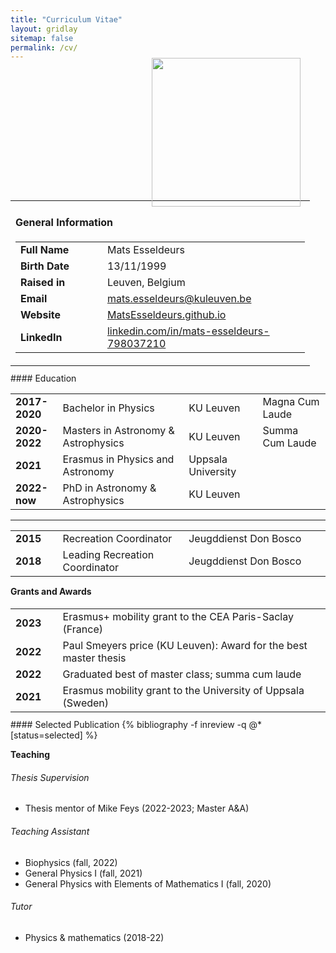 ```yaml
---
title: "Curriculum Vitae"
layout: gridlay
sitemap: false
permalink: /cv/
---
```


<style>
  /* Default style for the figure */
  .figure {
    float: center; /* Center the figure horizontally */
    width:238px; 
    min-width:20%; 
    max-width:100%; 
    margin-left:20px; 
    margin-right:0px; 
    margin-bottom:-10px; 
    margin-top:10px;
  }

  /* Change the alignment of the figure for screens wider than 800px */
  @media (min-width: 768px) {
    .figure {
      float: right; /* Align the figure to the right */
      margin-top:0px;
    }
  }
</style>


<div class="jumbotron">
<div class="col-md-12 col-sm-12" style="text-align:justify; margin-top:-20px">
<table>
  <tr>
    <figure>
      <img class="figure" src="{{site.url}}{{site.baseurl}}/images/headshot.jpg">
    </figure>
</tr>
<tr>
    <td>
        <h4 id="general-information">General Information</h4>
        <table style="width:100%">
          <tr> <td class="p-1 pr-2 font-weight-bold" style="width:30%"><b>Full Name</b></td> <td class="p-1 pl-2 font-weight-light text">Mats Esseldeurs</td> </tr> 
          <tr> <td class="p-1 pr-2 font-weight-bold"><b>Birth Date</b></td> <td class="p-1 pl-2 font-weight-light text">13/11/1999</td> </tr>
          <tr> <td class="p-1 pr-2 font-weight-bold"><b>Raised in</b></td> <td class="p-1 pl-2 font-weight-light text">Leuven, Belgium</td> </tr>
          <tr> <td class="p-1 pr-2 font-weight-bold"><b>Email</b></td> <td class="p-1 pl-2 font-weight-light text"><a href="mailto:mats.esseldeurs@kuleuven.be">mats.esseldeurs@kuleuven.be</a></td> </tr>
          <tr> <td class="p-1 pr-2 font-weight-bold"><b>Website</b></td> <td class="p-1 pl-2 font-weight-light text"><a href="https://MatsEsseldeurs.github.io">MatsEsseldeurs.github.io</a></td> </tr>
          <tr> <td class="p-1 pr-2 font-weight-bold"><b>LinkedIn</b></td> <td class="p-1 pl-2 font-weight-light text"><a href="https://www.linkedin.com/in/mats-esseldeurs-798037210">linkedin.com/in/mats-esseldeurs-798037210</a></td> </tr>
        </table>
    </td>
</tr>
</table>
</div></div>

<div class="jumbotron">
<div class="col-md-12 col-sm-12" style="margin-top:-5px">
#### Education

<table style="width:100%">
  <tr> 
    <td class="p-1 pr-2 font-weight-bold" style="width:15%"><b>2017-2020</b></td>
    <td class="p-1 pl-2 font-weight-light text" style="width:40%">Bachelor in Physics </td>
    <td class="p-1 pl-2 font-weight-light text">KU Leuven </td>
    <td class="p-1 pl-2 font-weight-light text">Magna Cum Laude </td>
  </tr> 
  <tr> 
    <td class="p-1 pr-2 font-weight-bold"><b>2020-2022</b></td>
    <td class="p-1 pl-2 font-weight-light text">Masters in Astronomy & Astrophysics </td>
    <td class="p-1 pl-2 font-weight-light text">KU Leuven </td>
    <td class="p-1 pl-2 font-weight-light text">Summa Cum Laude </td>
  </tr> 
  <tr> 
    <td class="p-1 pr-2 font-weight-bold"><b>2021</b></td>
    <td class="p-1 pl-2 font-weight-light text">Erasmus in Physics and Astronomy </td>
    <td class="p-1 pl-2 font-weight-light text">Uppsala University</td>
  </tr> 
  <tr> 
    <td class="p-1 pr-2 font-weight-bold"><b>2022-now</b></td>
    <td class="p-1 pl-2 font-weight-light text">PhD in Astronomy & Astrophysics </td>
    <td class="p-1 pl-2 font-weight-light text">KU Leuven </td>
  </tr> 
</table>
  <hr>
<table style="width:100%">
  <tr> 
    <td class="p-1 pr-2 font-weight-bold" style="width:15%"><b>2015</b></td>
    <td class="p-1 pl-2 font-weight-light text" style="width:40%">Recreation Coordinator </td>
    <td class="p-1 pl-2 font-weight-light text">Jeugddienst Don Bosco </td>
  </tr> 
  <tr> 
    <td class="p-1 pr-2 font-weight-bold"><b>2018</b></td>
    <td class="p-1 pl-2 font-weight-light text">Leading Recreation Coordinator </td>
    <td class="p-1 pl-2 font-weight-light text">Jeugddienst Don Bosco </td>
  </tr>
</table>
<span>
</div></div>

<div class="jumbotron">
<div class="col-md-12 col-sm-12" style="margin-top:-5px">

#### Grants and Awards


<table style="width:100%">
  <tr> 
    <td class="p-1 pr-2 font-weight-bold" style="width:15%"><b>2023</b></td>
    <td class="p-1 pl-2 font-weight-light text">Erasmus+ mobility grant to the CEA Paris-Saclay (France) </td>
  </tr> 
  <tr> 
    <td class="p-1 pr-2 font-weight-bold"><b>2022</b></td>
    <td class="p-1 pl-2 font-weight-light text">Paul Smeyers price (KU Leuven): Award for the best master thesis </td>
  </tr> 
  <tr> 
    <td class="p-1 pr-2 font-weight-bold"><b>2022</b></td>
    <td class="p-1 pl-2 font-weight-light text">Graduated best of master class; summa cum laude </td>
  </tr> 
  <tr> 
    <td class="p-1 pr-2 font-weight-bold"><b>2021</b></td>
    <td class="p-1 pl-2 font-weight-light text">Erasmus mobility grant to the University of Uppsala (Sweden) </td>
  </tr> 
</table>
<span>
</div></div>

<div class="jumbotron">
<div class="col-md-12 col-sm-12" style="margin-top:-5px">
#### Selected Publication
{% bibliography -f inreview -q @*[status=selected] %}
</div></div>

<div class="jumbotron">
<div class="col-md-12 col-sm-12" style="text-align:justify; margin-top:-5px">

#### Teaching
###### Thesis Supervision
* Thesis mentor of Mike Feys (2022-2023; Master A&A)

###### Teaching Assistant
* Biophysics (fall, 2022)
* General Physics I (fall, 2021)
* General Physics with Elements of Mathematics I (fall, 2020)

###### Tutor
* Physics & mathematics (2018-22)
</div></div>